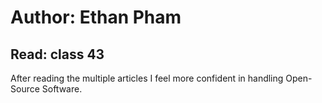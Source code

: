 # Author: Ethan Pham
## Read: class 43

After reading the multiple articles I feel more confident in handling Open-Source Software. 
